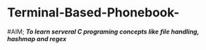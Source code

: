 # Terminal-Based-Phonebook-
#AIM;
***To learn serveral C programing concepts like file handling, hashmap and regex***
